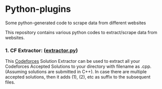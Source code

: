 # Python-plugins
Some python-generated code to scrape data from different websites

This repository contains various python codes to extract/scrape data from websites.


### 1. CF Extractor: ([extractor.py](CF%20Extractor/extractor.py))
This [Codeforces](https://codeforces.com/) Solution Extractor can be used to extract all your Codeforces Accepted Solutions to your directory with filename as <Problem ID>.cpp.
(Assuming solutions are submitted in C++).
In case there are multiple accepted solutions, then it adds (1), (2), etc as suffix to the subsequent files.
